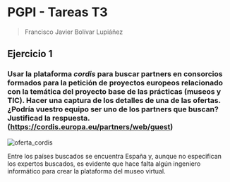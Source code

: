 # PGPI - Tareas T3

> Francisco Javier Bolívar Lupiáñez

## Ejercicio 1

### Usar la plataforma *cordis* para buscar partners en consorcios formados para la petición de proyectos europeos relacionado con la temática del proyecto base de las prácticas (museos y TIC). Hacer una captura de los detalles de una de las ofertas. ¿Podría vuestro equipo ser uno de los partners que buscan? Justificad la respuesta. (https://cordis.europa.eu/partners/web/guest)

![oferta_cordis](img/oferta_cordis.png)

Entre los países buscados se encuentra España y, aunque no especifican los expertos buscados, es evidente que hace falta algún ingeniero informático para crear la plataforma del museo virtual.
